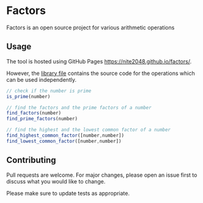 # Factors
 Factors is an open source project for various arithmetic operations

## Usage
The tool is hosted using GitHub Pages https://nite2048.github.io/factors/.

However, the [library file](project/factors.js) contains the source code for the operations which can be used independently.

```js
// check if the number is prime
is_prime(number)

// find the factors and the prime factors of a number
find_factors(number)
find_prime_factors(number)

// find the highest and the lowest common factor of a number
find_highest_common_factor([number,number])
find_lowest_common_factor([number,number])
```

## Contributing

Pull requests are welcome. For major changes, please open an issue first
to discuss what you would like to change.

Please make sure to update tests as appropriate.